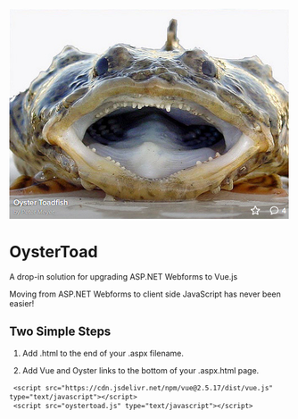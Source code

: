 ![alt text](https://raw.githubusercontent.com/ericrohlfs/oystertoad/master/images/oyster_toad.png)

# OysterToad
A drop-in solution for upgrading ASP.NET Webforms to Vue.js

Moving from ASP.NET Webforms to client side JavaScript has never been easier!


## Two Simple Steps

1. Add .html to the end of your .aspx filename.

2. Add Vue and Oyster links to the bottom of your .aspx.html page.

```
 <script src="https://cdn.jsdelivr.net/npm/vue@2.5.17/dist/vue.js" type="text/javascript"></script>
 <script src="oystertoad.js" type="text/javascript"></script>
```
